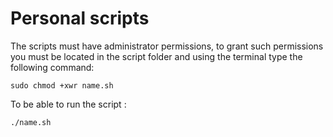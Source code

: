 # Personal scripts



The scripts must have administrator permissions, to grant such permissions you must be located in the script folder and using the terminal type the following command:



```shell
sudo chmod +xwr name.sh
```



To be able to run the script :



```shell
./name.sh
```
